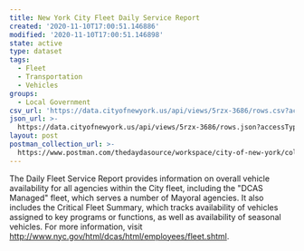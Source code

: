 ```yaml
---
title: New York City Fleet Daily Service Report
created: '2020-11-10T17:00:51.146886'
modified: '2020-11-10T17:00:51.146898'
state: active
type: dataset
tags:
  - Fleet
  - Transportation
  - Vehicles
groups:
  - Local Government
csv_url: 'https://data.cityofnewyork.us/api/views/5rzx-3686/rows.csv?accessType=DOWNLOAD'
json_url: >-
  https://data.cityofnewyork.us/api/views/5rzx-3686/rows.json?accessType=DOWNLOAD
layout: post
postman_collection_url: >-
  https://www.postman.com/thedaydasource/workspace/city-of-new-york/collection/15909983-f4d41785-ef61-4f90-a482-812f3bd2d4bb
---
```

The Daily Fleet Service Report provides information on overall vehicle availability for all agencies within the City fleet, including the "DCAS Managed" fleet, which serves a number of Mayoral agencies.  It also includes the Critical Fleet Summary, which tracks availability of vehicles assigned to key programs or functions, as well as availability of seasonal vehicles.  For more information, visit http://www.nyc.gov/html/dcas/html/employees/fleet.shtml.
